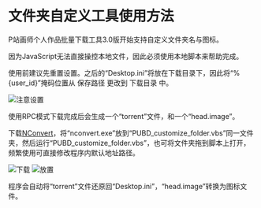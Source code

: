 ﻿# 文件夹自定义工具使用方法
P站画师个人作品批量下载工具3.0版开始支持自定义文件夹名与图标。

因为JavaScript无法直接操控本地文件，因此必须使用本地脚本来帮助完成。

使用前建议先重置设置。之后的“Desktop.ini”将放在下载目录下，因此将“%{user_id}”掩码位置从 保存路径 更改到 下载目录 中。

![注意设置](http://ww1.sinaimg.cn/large/6c84b2d6gw1f2vhxf7yrzj20bb0bcwfr.jpg)

使用RPC模式下载完成后会生成一个“torrent”文件，和一个“head.image”。

下载[NConvert](http://www.xnview.com/en/nconvert/)，将“nconvert.exe”放到“PUBD_customize_folder.vbs”同一文件夹，然后运行“PUBD_customize_folder.vbs”，也可将文件夹拖到脚本上打开，频繁使用可直接修改程序内默认地址路径。

![下载](http://ww4.sinaimg.cn/large/6c84b2d6gw1f2w3abw1aoj20fu0a8jrw.jpg)
![放置](http://ww4.sinaimg.cn/large/6c84b2d6gw1f2vi15qw7ij20gn01gt8s.jpg)

程序会自动将“torrent”文件还原回“Desktop.ini”，“head.image”转换为图标文件。